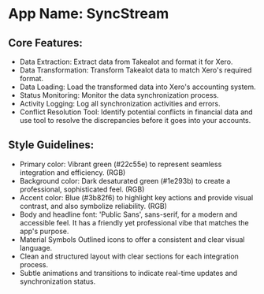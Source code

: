 # **App Name**: SyncStream

## Core Features:

- Data Extraction: Extract data from Takealot and format it for Xero.
- Data Transformation: Transform Takealot data to match Xero's required format.
- Data Loading: Load the transformed data into Xero's accounting system.
- Status Monitoring: Monitor the data synchronization process.
- Activity Logging: Log all synchronization activities and errors.
- Conflict Resolution Tool: Identify potential conflicts in financial data and use tool to resolve the discrepancies before it goes into your accounts.

## Style Guidelines:

- Primary color: Vibrant green (#22c55e) to represent seamless integration and efficiency. (RGB)
- Background color: Dark desaturated green (#1e293b) to create a professional, sophisticated feel. (RGB)
- Accent color: Blue (#3b82f6) to highlight key actions and provide visual contrast, and also symbolize reliability. (RGB)
- Body and headline font: 'Public Sans', sans-serif, for a modern and accessible feel. It has a friendly yet professional vibe that matches the app's purpose.
- Material Symbols Outlined icons to offer a consistent and clear visual language.
- Clean and structured layout with clear sections for each integration process.
- Subtle animations and transitions to indicate real-time updates and synchronization status.